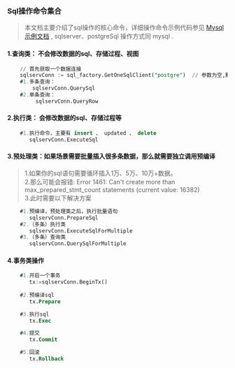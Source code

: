 ### Sql操作命令集合  
>本文档主要介绍了sql操作的核心命令，详细操作命令示例代码参见 [Mysql示例文档](../app/model/test.go) ,  sqlserver、postgreSql 操作方式同 mysql .      

#### 1.查询类： 不会修改数据的sql、存储过程、视图
```sql
    // 首先获取一个数据连接
    sqlservConn := sql_factory.GetOneSqlClient("postgre")  // 参数为空,默认就是mysql驱动,您还可以传递 sqlserver 、 postgresql 参数获取对应数据库的一个连接.
    #1.多条查询： 
        sqlservConn.QuerySql
    #2.单条查询： 
         sqlservConn.QueryRow
```

#### 2.执行类： 会修改数据的sql、存储过程等  
```sql
    #1.执行命令，主要有 insert 、 updated 、 delete   
       sqlservConn.ExecuteSql
```       

#### 3.预处理类：如果场景需要批量插入很多条数据，那么就需要独立调用预编译
>   1.如果你的sql语句需要循环插入1万、5万、10万+数据。  
>   2.那么可能会报错:  Error 1461: Can't create more than max_prepared_stmt_count statements (current value: 16382)  
>   3.此时需要以下解决方案  
```sql
    #1.预编译，预处理类之后，执行批量语句
       sqlservConn.PrepareSql
    #2.（多条）执行类
       sqlservConn.ExecuteSqlForMultiple
    #3.（多条）查询类
       sqlservConn.QuerySqlForMultiple    
```        

#### 4.事务类操作
```sql
    #1.开启一个事务
       tx:=sqlservConn.BeginTx()
    
    #2.预编译sql
       tx.Prepare

    #3.执行sql
       tx.Exec

    #4.提交
       tx.Commit

    #5.回滚
       tx.Rollback         
``` 
  